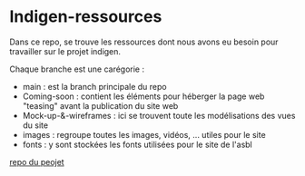 # Indigen-ressources

Dans ce repo, se trouve les ressources dont nous avons eu besoin pour travailler sur le projet indigen. 

Chaque branche est une carégorie :
- main : est la branch principale du repo
- Coming-soon : contient les éléments pour héberger la page web "teasing" avant la publication du site web
- Mock-up-&-wireframes : ici se trouvent toute les modélisations des vues du site
- images : regroupe toutes les images, vidéos, ... utiles pour le site 
- fonts : y sont stockées les fonts utilisées pour le site de l'asbl 

[repo du peojet](https://github.com/ZakariaSelassi/Indigen)
